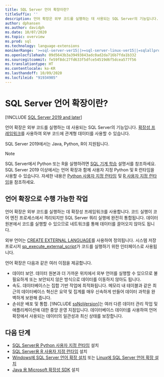 ```yaml
---
title: SQL Server 언어 확장이란?
titleSuffix: ''
description: 언어 확장은 외부 코드를 실행하는 데 사용되는 SQL Server의 기능입니다. SQL Server 2019에서는 Java, Python, R이 지원됩니다. 확장성 프레임워크를 사용하여 외부 코드에 관계형 데이터를 사용할 수 있습니다.
author: dphansen
ms.author: davidph
ms.date: 10/07/2020
ms.topic: overview
ms.prod: sql
ms.technology: language-extensions
monikerRange: '>=sql-server-ver15||>=sql-server-linux-ver15||=sqlallproducts-allversions'
ms.openlocfilehash: 09d5643b3a39493843adc0ad2da716b7fda1b332
ms.sourcegitcommit: fe59f8dc27fd633f5dfce54519d6f5dcea577f56
ms.translationtype: HT
ms.contentlocale: ko-KR
ms.lasthandoff: 10/09/2020
ms.locfileid: "91934905"
---
```

# <a name="what-is-sql-server-language-extensions"></a>SQL Server 언어 확장이란?
[!INCLUDE [SQL Server 2019 and later](../includes/applies-to-version/sqlserver2019.md)]

언어 확장은 외부 코드를 실행하는 데 사용되는 SQL Server의 기능입니다. [확장성 프레임워크](concepts/extensibility-framework.md)를 사용하여 외부 코드에 관계형 데이터를 사용할 수 있습니다.

SQL Server 2019에서는 Java, Python, R이 지원됩니다.

> [!NOTE]
> SQL Server에서 Python 또는 R을 실행하려면 [SQL 기계 학습](../machine-learning/index.yml) 설명서를 참조하세요. SQL Server 2019 이상에서는 언어 확장과 함께 사용자 지정 Python 및 R 런타임을 사용할 수 있습니다. 자세한 내용은 [Python 사용자 지정 런타임](../machine-learning/install/custom-runtime-python.md) 및 [R 사용자 지정 런타임](../machine-learning/install/custom-runtime-r.md)을 참조하세요.

## <a name="what-you-can-do-with-language-extensions"></a>언어 확장으로 수행 가능한 작업

언어 확장은 외부 코드를 실행하는 데 확장성 프레임워크를 사용합니다. 코드 실행이 코어 엔진 프로세스에서 격리되지만 SQL Server 쿼리 실행에 완전히 통합됩니다. 데이터 원본에서 코드를 실행할 수 있으므로 네트워크를 통해 데이터를 끌어오지 않아도 됩니다.

외부 언어는 [CREATE EXTERNAL LANGUAGE](../t-sql/statements/create-external-language-transact-sql.md)를 사용하여 정의됩니다. 시스템 저장 프로시저 [sp_execute_external_script](../relational-databases/system-stored-procedures/sp-execute-external-script-transact-sql.md)가 코드를 실행하기 위한 인터페이스로 사용됩니다.

언어 확장은 다음과 같은 여러 이점을 제공합니다.

+ 데이터 보안. 데이터 원본과 더 가까운 위치에서 외부 언어를 실행할 수 있으므로 불필요하게 또는 보안되지 않은 방식으로 데이터를 이동하지 않아도 됩니다.
+ 속도. 데이터베이스는 집합 기반 작업에 최적화됩니다. 메모리 내 테이블과 같은 최근의 데이터베이스 혁신은 요약 및 집계를 매우 신속하게 만들어 데이터 과학을 완벽하게 보완해 줍니다.
+ 손쉬운 배포 및 통합. [!INCLUDE [ssNoVersion](../includes/ssnoversion-md.md)]는 여러 다른 데이터 관리 작업 및 애플리케이션에 대한 중앙 운영 지점입니다. 데이터베이스 데이터를 사용하여 언어 확장에서 사용되는 데이터의 일관성과 최신 상태를 보장합니다.

## <a name="next-steps"></a>다음 단계

+ [SQL Server용 Python 사용자 지정 런타임](../machine-learning/install/custom-runtime-python.md) 설치
+ [SQL Server용 R 사용자 지정 런타임](../machine-learning/install/custom-runtime-r.md) 설치
+ [Windows에 SQL Server 언어 확장 설치](install/install-sql-server-language-extensions-on-windows.md) 또는 [Linux에 SQL Server 언어 확장 설치](../linux/sql-server-linux-setup-language-extensions.md)
+ [Java 용 Microsoft 확장성 SDK](how-to/extensibility-sdk-java-sql-server.md) 설치
